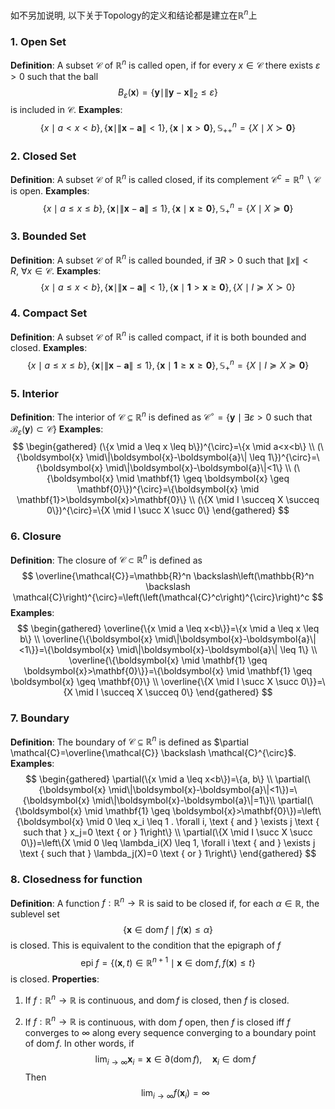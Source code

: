 如不另加说明, 以下关于Topology的定义和结论都是建立在$\mathbb{R}^n$上
### 1. Open Set
**Definition**: A subset $\mathcal{C}$ of $\mathbb{R}^n$ is called open, if for every $x \in \mathcal{C}$ there exists $\varepsilon>0$ such that the ball
$$
B_{\varepsilon}(\boldsymbol{x})=\left\{\boldsymbol{y} \mid\|\boldsymbol{y}-\boldsymbol{x}\|_2 \leq \varepsilon\right\}
$$
is included in $\mathcal{C}$.
**Examples**:
$$\{x \mid a<x<b\},\{\boldsymbol{x} \mid\|\boldsymbol{x}-\boldsymbol{a}\|<1\},\{\boldsymbol{x} \mid \boldsymbol{x}>\mathbf{0}\}, \mathbb{S}_{++}^n=\{X \mid X \succ \mathbf{0}\}$$


### 2. Closed Set
**Definition**: A subset $\mathcal{C}$ of $\mathbb{R}^n$ is called closed, if its complement $\mathcal{C}^c=\mathbb{R}^n \backslash \mathcal{C}$ is open.
**Examples**:
$$
\{x \mid a \leq x \leq b\},\{\boldsymbol{x} \mid\|\boldsymbol{x}-\boldsymbol{a}\| \leq 1\},\{\boldsymbol{x} \mid \boldsymbol{x} \geq \mathbf{0}\}, \mathbb{S}_{+}^n=\{X \mid X \succeq \mathbf{0}\}
$$


### 3. Bounded Set
**Definition**: A subset $\mathcal{C}$ of $\mathbb{R}^n$ is called bounded, if $\exists R>0$ such that $\|x\|<R,\ \forall x \in \mathcal{C}$.
**Examples**: 
$$
\{x \mid a \leq x<b\},\{\boldsymbol{x} \mid\|\boldsymbol{x}-\boldsymbol{a}\|<1\},\{\boldsymbol{x} \mid \mathbf{1}>\boldsymbol{x} \geq \mathbf{0}\},\{X \mid I \succeq X \succ 0\}
$$


### 4. Compact Set
**Definition**: A subset $\mathcal{C}$ of $\mathbb{R}^n$ is called compact, if it is both bounded and closed.
**Examples**:
$$
\{x \mid a \leq x \leq b\},\{\boldsymbol{x} \mid\|\boldsymbol{x}-\boldsymbol{a}\| \leq 1\},\{\boldsymbol{x} \mid \mathbf{1} \geq \boldsymbol{x} \geq \mathbf{0}\}, \mathbb{S}_{+}^n=\{X \mid I \succeq X \succeq \mathbf{0}\}
$$


### 5. Interior
**Definition**: The interior of $\mathcal{C} \subseteq \mathbb{R}^n$ is defined as $\mathcal{C}^{\circ}=\left\{\boldsymbol{y} \mid \exists \varepsilon>0\right.$ such that $\left.\mathcal{B}_{\varepsilon}(\boldsymbol{y}) \subset \mathcal{C}\right\}$
**Examples**: 
$$
\begin{gathered}
(\{x \mid a \leq x \leq b\})^{\circ}=\{x \mid a<x<b\} \\
(\{\boldsymbol{x} \mid\|\boldsymbol{x}-\boldsymbol{a}\| \leq 1\})^{\circ}=\{\boldsymbol{x} \mid\|\boldsymbol{x}-\boldsymbol{a}\|<1\} \\
(\{\boldsymbol{x} \mid \mathbf{1} \geq \boldsymbol{x} \geq \mathbf{0}\})^{\circ}=\{\boldsymbol{x} \mid \mathbf{1}>\boldsymbol{x}>\mathbf{0}\} \\
(\{X \mid I \succeq X \succeq 0\})^{\circ}=\{X \mid I \succ X \succ 0\}
\end{gathered}
$$


### 6. Closure
**Definition**: The closure of $\mathcal{C} \subset \mathbb{R}^n$ is defined as
$$
\overline{\mathcal{C}}=\mathbb{R}^n \backslash\left(\mathbb{R}^n \backslash \mathcal{C}\right)^{\circ}=\left(\left(\mathcal{C}^c\right)^{\circ}\right)^c
$$
**Examples**: 
$$
\begin{gathered}
\overline{\{x \mid a \leq x<b\}}=\{x \mid a \leq x \leq b\} \\
\overline{\{\boldsymbol{x} \mid\|\boldsymbol{x}-\boldsymbol{a}\|<1\}}=\{\boldsymbol{x} \mid\|\boldsymbol{x}-\boldsymbol{a}\| \leq 1\} \\
\overline{\{\boldsymbol{x} \mid \mathbf{1} \geq \boldsymbol{x}>\mathbf{0}\}}=\{\boldsymbol{x} \mid \mathbf{1} \geq \boldsymbol{x} \geq \mathbf{0}\} \\
\overline{\{X \mid I \succ X \succ 0\}}=\{X \mid I \succeq X \succeq 0\}
\end{gathered}
$$


### 7. Boundary
**Definition**: The boundary of $\mathcal{C} \subseteq \mathbb{R}^n$ is defined as $\partial \mathcal{C}=\overline{\mathcal{C}} \backslash \mathcal{C}^{\circ}$.
**Examples**: 
$$
\begin{gathered}
\partial(\{x \mid a \leq x<b\})=\{a, b\} \\
\partial(\{\boldsymbol{x} \mid\|\boldsymbol{x}-\boldsymbol{a}\|<1\})=\{\boldsymbol{x} \mid\|\boldsymbol{x}-\boldsymbol{a}\|=1\}\\
\partial(\{\boldsymbol{x} \mid \mathbf{1} \geq \boldsymbol{x}>\mathbf{0}\})=\left\{\boldsymbol{x} \mid 0 \leq x_i \leq 1 . \forall i, \text { and } \exists j \text { such that } x_j=0 \text { or } 1\right\} \\ 
\partial(\{X \mid I \succ X \succ 0\})=\left\{X \mid 0 \leq \lambda_i(X) \leq 1, \forall i \text { and } \exists j \text { such that } \lambda_j(X)=0 \text { or } 1\right\}
\end{gathered}
$$

### 8. Closedness for function
**Definition**: A function $f: \mathbb{R}^n \rightarrow \mathbb{R}$ is said to be closed if, for each $\alpha \in \mathbb{R}$, the sublevel set
$$
\{\boldsymbol{x} \in \operatorname{dom} f \mid f(\boldsymbol{x}) \leq \alpha\}
$$
is closed. This is equivalent to the condition that the epigraph of $f$
$$
\text { epi } f=\left\{(\boldsymbol{x}, t) \in \mathbb{R}^{n+1} \mid \boldsymbol{x} \in \operatorname{dom} f, f(\boldsymbol{x}) \leq t\right\}
$$
is closed.
**Properties**: 
1. If $f: \mathbb{R}^n \rightarrow \mathbb{R}$ is continuous, and $\operatorname{dom} f$ is closed, then $f$ is closed.

2. If $f: \mathbb{R}^n \rightarrow \mathbb{R}$ is continuous, with dom $f$ open, then $f$ is closed iff $f$ converges to $\infty$ along every sequence converging to a boundary point of $\operatorname{dom} f$. In other words, if
   $$
   \lim _{i \rightarrow \infty} \boldsymbol{x}_i=\boldsymbol{x} \in \partial(\operatorname{dom} f), \quad \boldsymbol{x}_i \in \operatorname{dom} f
   $$
   Then
   $$
   \lim _{i \rightarrow \infty} f\left(\boldsymbol{x}_i\right)=\infty
   $$
   

